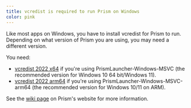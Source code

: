 ```yaml
---
title: vcredist is required to run Prism on Windows
color: pink
---
```


Like most apps on Windows, you have to install vcredist for Prism to run. Depending on what version of Prism you are using, you may need a different version.

You need:

- [vcredist 2022 x64](https://aka.ms/vs/17/release/vc_redist.x64.exe) if you're using PrismLauncher-Windows-MSVC (the recommended version for Windows 10 64 bit/Windows 11).
- [vcredist 2022 arm64](https://aka.ms/vs/17/release/vc_redist.arm64.exe) if you're using PrismLauncher-Windows-MSVC-arm64 (the recommended version for Windows 10/11 on ARM).

See the [wiki page](https://prismlauncher.org/wiki/overview/frequent-issues/#%22msvcp140_2.dll-was-not-found%22) on Prism's website for more information.

